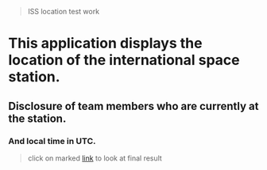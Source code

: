 >ISS location test work
# This application displays the location of the international space station.
## Disclosure of team members who are currently at the station.
### And local time in UTC.


>click on marked [link](https://seryogium.github.io/ISS_Station.io/) to look at final result

